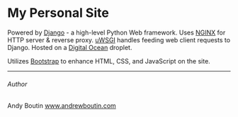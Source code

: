 # My Personal Site

Powered by [Django](https://www.djangoproject.com/) - a high-level Python Web framework.
Uses [NGINX](https://www.nginx.com/resources/wiki/) for HTTP server & reverse proxy.
[uWSGI](https://uwsgi-docs.readthedocs.io/en/latest/) handles feeding web client requests to Django.
Hosted on a [Digital Ocean](https://www.digitalocean.com/) droplet.

Utilizes [Bootstrap](http://getbootstrap.com/) to enhance HTML, CSS, and JavaScript on the site.

---

###### Author

Andy Boutin
www.andrewboutin.com

